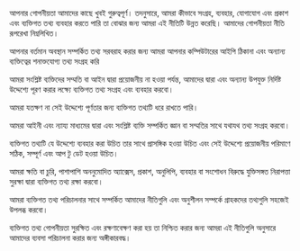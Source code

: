 আপনার গোপনীয়তা আমাদের কাছে খুবই গুরুত্বপূর্ণ। তদনুসারে, আমরা কীভাবে সংগ্রহ, ব্যবহার, যোগাযোগ এবং প্রকাশ এবং ব্যক্তিগত তথ্য ব্যবহার করতে পারি তা বোঝার জন্য আমরা এই নীতিটি উন্নত করেছি। আমাদের গোপনীয়তা নীতি রূপরেখা নিম্নলিখিত।

আপনার বর্তমান অবস্থান সম্পর্কিত তথ্য সরবরাহ করার জন্য আমরা আপনার কম্পিউটারের আইপি ঠিকানা এবং অন্যান্য ব্যক্তিত্বের শনাক্তযোগ্য তথ্য সংগ্রহ করি

আমরা সংশ্লিষ্ট ব্যক্তিদের সম্মতি বা আইন দ্বারা প্রয়োজনীয় না হওয়া পর্যন্ত, আমাদের দ্বারা এবং অন্যান্য উপযুক্ত নির্দিষ্ট উদ্দেশ্যে পূরণ করার লক্ষ্যে ব্যক্তিগত তথ্য সংগ্রহ এবং ব্যবহার করবো।

আমরা যতক্ষণ না সেই উদ্দেশ্যে পূর্ণতার জন্য ব্যক্তিগত তথ্যটি ধরে রাখতে পারি।

আমরা আইনী এবং ন্যায্য মাধ্যমের দ্বারা এবং সংশ্লিষ্ট ব্যক্তি সম্পর্কিত জ্ঞান বা সম্মতির সাথে যথাযথ তথ্য সংগ্রহ করবো।

ব্যক্তিগত তথ্যটি যে উদ্দেশ্যে ব্যবহার করা উচিত তার সাথে প্রাসঙ্গিক হওয়া উচিত এবং সেই উদ্দেশ্যে প্রয়োজনীয় পরিমাণে সঠিক, সম্পূর্ণ এবং আপ টু ডেট হওয়া উচিত।

আমরা ক্ষতি বা চুরি, পাশাপাশি অননুমোদিত অ্যাক্সেস, প্রকাশ, অনুলিপি, ব্যবহার বা সংশোধন বিরুদ্ধে যুক্তিসঙ্গত নিরাপত্তা সুরক্ষা দ্বারা ব্যক্তিগত তথ্য রক্ষা করবো।

আমরা ব্যক্তিগত তথ্য পরিচালনার সাথে সম্পর্কিত আমাদের নীতিগুলি এবং অনুশীলন সম্পর্কে গ্রাহকদের তথ্যগুলি সহজেই উপলব্ধ করবো।

ব্যক্তিগত তথ্য গোপনীয়তা সুরক্ষিত এবং রক্ষণাবেক্ষণ করা হয় তা নিশ্চিত করার জন্য আমরা এই নীতিগুলি অনুসারে আমাদের ব্যবসা পরিচালনা করার জন্য অঙ্গীকারবদ্ধ।
